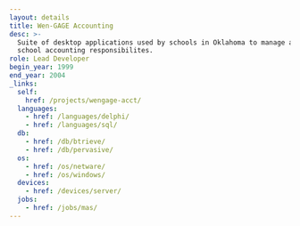 ```yaml
---
layout: details
title: Wen-GAGE Accounting
desc: >-
  Suite of desktop applications used by schools in Oklahoma to manage all their
  school accounting responsibilites.
role: Lead Developer
begin_year: 1999
end_year: 2004
_links:
  self:
    href: /projects/wengage-acct/
  languages:
    - href: /languages/delphi/
    - href: /languages/sql/
  db:
    - href: /db/btrieve/
    - href: /db/pervasive/
  os:
    - href: /os/netware/
    - href: /os/windows/
  devices:
    - href: /devices/server/
  jobs:
    - href: /jobs/mas/
---
```

